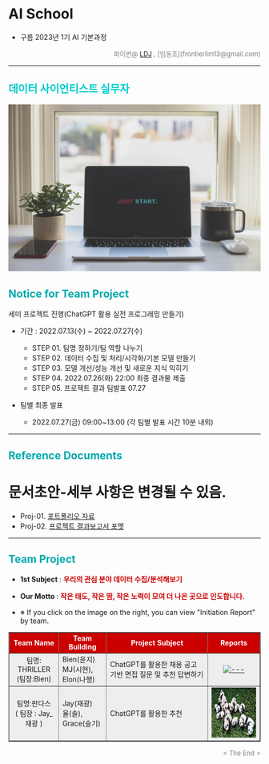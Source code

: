 
# AI School
* 구름 2023년 1기 AI 기본과정

<div align='right'>
    <font size=2 color='gray'>파이썬@ <font color='blue'>
       <a href='https://www.facebook.com/dongjo.lim.7'>LDJ</a>
    </font>, [임동조](frontierlim13@gmail.com)</font></div>
<hr>

<h2><font color="#00CCCC"><b>데이터 사이언티스트 실무자</b></font></h2>

<img src="./images/just_start.jpg">

## <font color='#00AAAA'>Notice for Team Project</font>

세미 프로젝트 진행(ChatGPT 활용 실전 프로그래밍 만들기)
* 기간 : 2022.07.13(수) ~ 2022.07.27(수) <br>
  * STEP 01. 팀명 정하기/팀 역할 나누기 <br>
  * STEP 02. 데이터 수집 및 처리/시각화/기본 모델 만들기<br>
  * STEP 03. 모델 개선/성능 개선 및 새로운 지식 익히기<br>
  * STEP 04. 2022.07.26(화) 22:00 최종 결과물 제출<br>
  * STEP 05. 프로젝트 결과 팀발표 07.27 <br>
  
* 팀별 최종 발표   <br>
  * 2022.07.27(금) 09:00~13:00 (각 팀별 발표 시간 10분 내외)
<hr>

## <font color='#00AAAA'>Reference Documents</font>

# 문서초안-세부 사항은 변경될 수 있음.
- Proj-01. [포트폴리오 자료      ][proj-01]
- Proj-02. [프로젝트 결과보고서 포맷   ][proj-02]


[proj-01]:  ./docu/프로젝트보고서_포맷_OOO팀.docx "Go proj-01"
[proj-02]:  ./docu/팀별프로젝트수행_결과작성양식_kdigital.pptx "Go proj-02"

<hr>


##  <font color='#00AAAA'>Team Project </font>

- <b>1st Subject </b>: <font color='#CC0000'><b> 우리의 관심 분야 데이터 수집/분석해보기 </b></font>
- <b>Our Motto   </b>: <font color='#CC0000'><b> 작은 태도, 작은 땀, 작은 노력이 모여 더 나은 곳으로 인도합니다. </b></font>

- ※ If you click on the image on the right, you can view "Initiation Report" by team.


<div align="left">
<table border=1 bgcolor="#EEEEEE">
	<tr bgcolor="#CC0000">
		<td width="100">
		<div align="center"><font color="#FFFFFF"><b>Team Name</b></font></div>
		</td>
		<td width="100">
		<div align="center"><font color="#FFFFFF"><b>Team Building</b></font></div>
		</td>
		<td width="300">
		<div align="center"><font color="#FFFFFF"><b>Project Subject</b></font></div>
		</td>
		<td width="120">
		<div align="center"><font color="#FFFFFF"><b>Reports</b></font></div>
		</td>
	</tr>
	<tr>
		<td>
        <div align="center"> 팀명: THRILLER <br/>(팀장:Bien)<br/> 
            <b></b>
		</div>
		</td>
		<td>
            <div align="left">Bien(윤지)<br/> MJ(시현), Elon(나행) </div>
        </td>
		<td>
			<div align="left"> ChatGPT를 활용한 채용 공고 기반 면접 질문 및 추천 답변하기 </div></td>
		<td>
            <div align="center"> <a href="-">
				<img src='images/job.jpg' width=200 height=100  alt="---"></a>
            </div>
        </td>
	</tr>
	<tr>
		<td>
        <div align="center"> 팀명:판다스 <br/> ( 팀장 : Jay_재광 ) <br/> 
            <b></b>
		</div>
		</td>
		<td>
            <div align="left"> Jay(재광) <br/> 율(솔), Grace(슬기) </div>
        </td>
		<td>
			<div align="left"> ChatGPT를 활용한 추천 </div></td>
		<td>
            <div align="center"> 
			<a href="-">
				<img src='images/pandas.jpg' width=200 height=100  alt="---"></a>    
            </div>
        </td>
	</tr>
</table>
</div>


<div align='right'><font size=2 color='gray'> &lt; The End &gt; </font></div>
